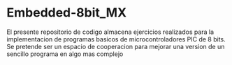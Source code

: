 # Embedded-8bit_MX
El presente repositorio de codigo almacena ejercicios realizados para la implementacion de programas basicos de microcontroladores PIC
de 8 bits. Se pretende ser un espacio de cooperacion para mejorar una version de un sencillo programa en algo mas complejo
